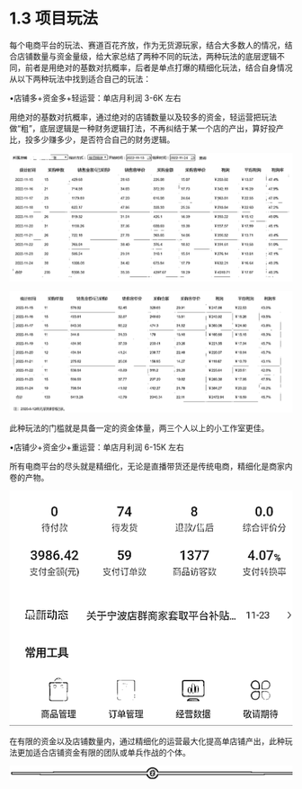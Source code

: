 # 1.3 项目玩法

每个电商平台的玩法、赛道百花齐放，作为无货源玩家，结合大多数人的情况，结合店铺数量与资金量级，给大家总结了两种不同的玩法，两种玩法的底层逻辑不同，前者是用绝对的基数对抗概率，后者是单点打爆的精细化玩法，结合自身情况从以下两种玩法中找到适合自己的玩法：

•店铺多+资金多+轻运营：单店月利润 3-6K 左右

用绝对的基数对抗概率，通过绝对的店铺数量以及较多的资金，轻运营把玩法做“粗”，底层逻辑是一种财务逻辑打法，不再纠结于某一个店的产出，算好投产比，投多少赚多少，是否符合自己的财务逻辑。

![](img/5f7e804a5b7122625234ba52a91da9f8.png)

![](img/e86a5ce2a6798a5d295301c453abeac7.png)

此种玩法的门槛就是具备一定的资金体量，两三个人以上的小工作室更佳。

•店铺少+资金少+重运营：单店月利润 6-15K 左右

所有电商平台的尽头就是精细化，无论是直播带货还是传统电商，精细化是商家内卷的产物。

![](img/e405a654f62d36dfd0e5cad32380fa83.png)

在有限的资金以及店铺数量内，通过精细化的运营最大化提高单店铺产出，此种玩法更加适合店铺资金有限的团队或单兵作战的个体。

![](img/af1b0ff95055ad1b068bc39a8c34b73c.png)